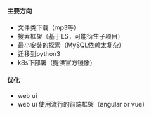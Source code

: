 #### 主要方向
* 文件类下载（mp3等）
* 搜索框架（基于ES，可能衍生子项目）
* 最小安装的探索（MySQL依赖太复杂）
* 迁移到python3
* k8s下部署（提供官方镜像）

#### 优化
* web ui
* web ui 使用流行的前端框架（angular or vue）
